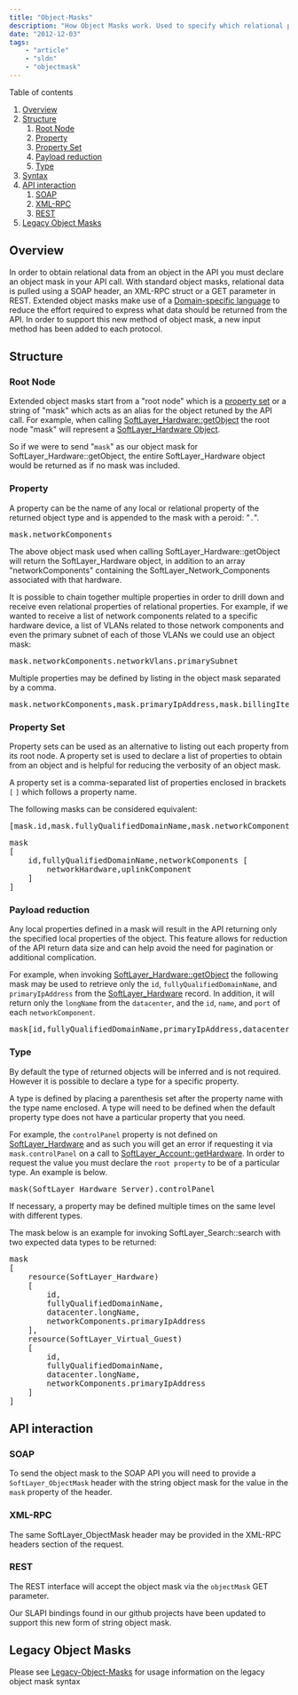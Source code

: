 ```yaml
---
title: "Object-Masks"
description: "How Object Masks work. Used to specify which relational properties you would like included in your query."
date: "2012-12-03"
tags:
    - "article"
    - "sldn"
    - "objectmask"
---
```


<script type="text/javascript">toc_collapse=0;</script><div class="toc" id="toc14">
<div class="toc-title">Table of contents<span class="toc-toggle-message">&nbsp;</span></div>
<div class="toc-list">
<ol>
<li class="toc-level-1"><a href="#Overview">Overview</a></li>
<li class="toc-level-1"><a href="#Structure">Structure</a>
<ol>
<li class="toc-level-2"><a href="#Root_Node">Root Node</a></li>
<li class="toc-level-2"><a href="#Property">Property</a></li>
<li class="toc-level-2"><a href="#Property_Set">Property Set</a></li>
<li class="toc-level-2"><a href="#Payload_reduction">Payload reduction</a></li>
<li class="toc-level-2"><a href="#Type">Type</a></li>
</ol>
</li>
<li class="toc-level-1"><a href="#Syntax">Syntax</a></li>
<li class="toc-level-1"><a href="#API_interaction">API interaction</a>
<ol>
<li class="toc-level-2"><a href="#SOAP">SOAP</a></li>
<li class="toc-level-2"><a href="#XML-RPC">XML-RPC</a></li>
<li class="toc-level-2"><a href="#REST">REST</a></li>
</ol>
</li>
<li class="toc-level-1"><a href="#Legacy_Object_Masks_"> Legacy Object Masks </a></li>
</ol>
</div>
</div>
<h2 id="Overview">Overview</h2>
<p>In order to obtain relational data from an object in the API you must declare an object mask in your API call. With standard object masks, relational data is pulled using a SOAP header, an XML-RPC struct or a GET parameter in REST. Extended object masks make use of a <a href="http://en.wikipedia.org/wiki/Domain-specific_language" target="_blank">Domain-specific language</a> to reduce the effort required to express what data should be returned from the API. In order to support this new method of object mask, a new input method has been added to each protocol.</p>
<h2 id="Structure">Structure</h2>
<h3 id="Root_Node">Root Node</h3>
<p>Extended object masks start from a "root node" which is a <a href=#Property_Set>property set</a> or a string of "mask" which acts as an alias for the object retuned by the API call. For example, when calling <a href="/reference/services/SoftLayer_Hardware/getObject">SoftLayer_Hardware::getObject</a> the root node "mask" will represent a <a href="/reference/datatypes/SoftLayer_Hardware/">SoftLayer_Hardware Object</a>.</p>
<p>So if we were to send "<span class="geshifilter"><code class="text geshifilter-text">mask</code></span>" as our object mask for SoftLayer_Hardware::getObject, the entire SoftLayer_Hardware object would be returned as if no mask was included.</p>
<h3 id="Property">Property</h3>
<p>A property can be the name of any local or relational property of the returned object type and is appended to the mask with a peroid: "<span class="geshifilter"><code class="text geshifilter-text">.</code></span>".</p>
<div class="geshifilter">
<pre class="text geshifilter-text" style="font-family:monospace;">mask.networkComponents</pre></div>
<p>The above object mask used when calling SoftLayer_Hardware::getObject will return the SoftLayer_Hardware object, in addition to an array "networkComponents" containing the SoftLayer_Network_Components associated with that hardware.</p>
<p>It is possible to chain together multiple properties in order to drill down and receive even relational properties of relational properties.  For example, if we wanted to receive a list of network components related to a specific hardware device, a list of VLANs related to those network components and even the primary subnet of each of those VLANs we could use an object mask:</p>
<div class="geshifilter">
<pre class="text geshifilter-text" style="font-family:monospace;">mask.networkComponents.networkVlans.primarySubnet</pre></div>
<p>Multiple properties may be defined by listing in the object mask separated by a comma.</p>
<div class="geshifilter">
<pre class="text geshifilter-text" style="font-family:monospace;">mask.networkComponents,mask.primaryIpAddress,mask.billingItem</pre></div>
<h3 id="Property_Set">Property Set</h3>
<p>Property sets can be used as an alternative to listing out each property from its root node. A property set is used to declare a list of properties to obtain from an object and is helpful for reducing the verbosity of an object mask.</p>
<p>A property set is a comma-separated list of properties enclosed in brackets <span class="geshifilter"><code class="text geshifilter-text">[</code></span> <span class="geshifilter"><code class="text geshifilter-text">]</code></span> which follows a property name.</p>
<p>The following masks can be considered equivalent:</p>
<div class="geshifilter">
<pre class="text geshifilter-text" style="font-family:monospace;">[mask.id,mask.fullyQualifiedDomainName,mask.networkComponents.networkHardware,mask.networkComponents.uplinkComponent]</pre></div>
<div class="geshifilter">
<pre class="text geshifilter-text" style="font-family:monospace;">mask 
[
    id,fullyQualifiedDomainName,networkComponents [
        networkHardware,uplinkComponent
    ]
]</pre></div>
<h3 id="Payload_reduction">Payload reduction</h3>
<p>Any local properties defined in a mask will result in the API returning only the specified local properties of the object. This feature allows for reduction of the API return data size and can help avoid the need for pagination or additional complication.</p>
<p>For example, when invoking <a href="/reference/services/SoftLayer_Hardware/getObject">SoftLayer_Hardware::getObject</a> the following mask may be used to retrieve only the <span class="geshifilter"><code class="text geshifilter-text">id</code></span>, <span class="geshifilter"><code class="text geshifilter-text">fullyQualifiedDomainName</code></span>, and <span class="geshifilter"><code class="text geshifilter-text">primaryIpAddress</code></span> from the <a href="/reference/datatypes/SoftLayer_Hardware/">SoftLayer_Hardware</a> record. In addition, it will return only the <span class="geshifilter"><code class="text geshifilter-text">longName</code></span> from the <span class="geshifilter"><code class="text geshifilter-text">datacenter</code></span>, and the <span class="geshifilter"><code class="text geshifilter-text">id</code></span>, <span class="geshifilter"><code class="text geshifilter-text">name</code></span>, and <span class="geshifilter"><code class="text geshifilter-text">port</code></span> of each <span class="geshifilter"><code class="text geshifilter-text">networkComponent</code></span>.</p>
<div class="geshifilter">
<pre class="text geshifilter-text" style="font-family:monospace;">mask[id,fullyQualifiedDomainName,primaryIpAddress,datacenter.longName,networkComponents[id,name,port]]</pre></div>
<h3 id="Type">Type</h3>
<p>By default the type of returned objects will be inferred and is not required. However it is possible to declare a type for a specific property.</p>
<p>A type is defined by placing a parenthesis set after the property name with the type name enclosed. A type will need to be defined when the default property type does not have a particular property that you need.</p>
<p>For example, the <span class="geshifilter"><code class="text geshifilter-text">controlPanel</code></span> property is not defined on <a href="/reference/services/SoftLayer_Hardware/">SoftLayer_Hardware</a> and as such you will get an error if requesting it via <span class="geshifilter"><code class="text geshifilter-text">mask.controlPanel</code></span> on a call to <a href="/reference/services/SoftLayer_Account/getHardware">SoftLayer_Account::getHardware</a>. In order to request the value you must declare the <span class="geshifilter"><code class="text geshifilter-text">root property</code></span> to be of a particular type. An example is below.</p>
<div class="geshifilter">
<pre class="text geshifilter-text" style="font-family:monospace;">mask(SoftLayer_Hardware_Server).controlPanel</pre></div>
<p>If necessary, a property may be defined multiple times on the same level with different types.</p>
<p>The mask below is an example for invoking SoftLayer_Search::search with two expected data types to be returned:</p>
<div class="geshifilter">
<pre class="text geshifilter-text" style="font-family:monospace;">mask
[
    resource(SoftLayer_Hardware)
    [
        id,
        fullyQualifiedDomainName,
        datacenter.longName,
        networkComponents.primaryIpAddress
    ],
    resource(SoftLayer_Virtual_Guest)
    [
        id,
        fullyQualifiedDomainName,
        datacenter.longName,
        networkComponents.primaryIpAddress
    ]
]</pre></div>


<h2 id="API_interaction">API interaction</h2>
<h3 id="SOAP">SOAP</h3>
<p>To send the object mask to the SOAP API you will need to provide a <span class="geshifilter"><code class="text geshifilter-text">SoftLayer_ObjectMask</code></span> header with the string object mask for the value in the <span class="geshifilter"><code class="text geshifilter-text">mask</code></span> property of the header.</p>
<h3 id="XML-RPC">XML-RPC</h3>
<p>The same SoftLayer_ObjectMask header may be provided in the XML-RPC headers section of the request.</p>
<h3 id="REST">REST</h3>
<p>The REST interface will accept the object mask via the <span class="geshifilter"><code class="text geshifilter-text">objectMask</code></span> GET parameter.</p>
<p>Our SLAPI bindings found in our github projects have been updated to support this new form of string object mask.</p>
<h2 id="Legacy_Object_Masks_"> Legacy Object Masks </h2>
<p>Please see <a href="/article/Legacy-Object-Masks">Legacy-Object-Masks</a> for usage information on the legacy object mask syntax</p>